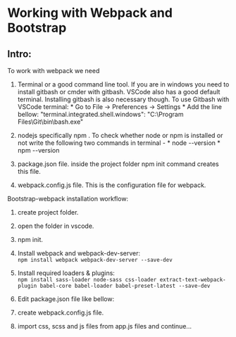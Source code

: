 Working with Webpack and Bootstrap
==================================

Intro:
------

To work with webpack we need  

1. Terminal or a good command line tool.
	If you are in windows you need to install gitbash or cmder with gitbash.
	VSCode also has a good default terminal. Installing gitbash is also necessary though.
	To use Gitbash with VSCode terminal:
		* Go to File -> Preferences -> Settings
		* Add the line bellow:
			"terminal.integrated.shell.windows":  "C:\\Program Files\\Git\\bin\\bash.exe"

2. nodejs specifically npm . 
	To check whether node or npm is installed or not write the following two commands in terminal -
		* node --version
		* npm --version

3. package.json file.
	inside the project folder npm init command creates this file.

4. webpack.config.js file.
	This is the configuration file for webpack.

Bootstrap-webpack installation workflow:

1. create project folder.
2. open the folder in vscode.
3. npm init.
4. Install webpack and webpack-dev-server:  
	`npm install webpack webpack-dev-server --save-dev`
5. Install required loaders & plugins:  
	`npm install sass-loader node-sass css-loader extract-text-webpack-plugin babel-core babel-loader babel-preset-latest --save-dev`
6. Edit package.json file like bellow:

7. create webpack.config.js file.

9.  import css, scss and js files from app.js files and continue...
